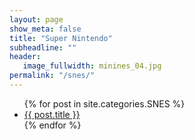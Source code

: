 ```yaml
---
layout: page
show_meta: false
title: "Super Nintendo"
subheadline: ""
header:
   image_fullwidth: minines_04.jpg
permalink: "/snes/"
---
```

<ul>
    {% for post in site.categories.SNES %}
    <li><a href="{{ site.url }}{{ site.baseurl }}{{ post.url }}">{{ post.title }}</a></li>
    {% endfor %}
</ul>
